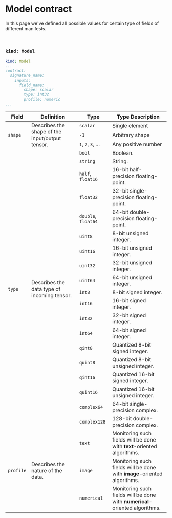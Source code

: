 # Model contract

In this page we've defined all possible values for certain type of fields of different manifests. 

<br> 

### `kind: Model` 

```yaml
kind: Model
...
contract:
  signature_name:
    inputs:
      field_name:
        shape: scalar
        type: int32
        profile: numeric
...
``` 

<div class="flexible-table">
    <table>
        <thead>
            <tr>
                <th>Field</th>
                <th>Definition</th>
                <th>Type</th>
                <th>Type Description</th>
            </tr>
        </thead>
        <tbody>
            <tr>
                <td rowspan="3"><code>shape</code></td>
                <td rowspan="3">Describes the shape of the input/output tensor.</td>
                <td><code>scalar</code></td>
                <td>Single element</td>
            </tr>
            <tr>
                <td><code>-1</code></td>
                <td>Arbitrary shape</td>
            </tr>
            <tr>
                <td><code>1</code>, <code>2</code>, <code>3</code>, …</td>
                <td>Any positive number</td>
            </tr>
            <tr>
                <td rowspan="19"><code>type</code></td>
                <td rowspan="19">Describes the data type of incoming tensor.</td>
                <td><code>bool</code></td>
                <td>Boolean.</td>
            </tr>
            <tr>
                <td><code>string</code></td>
                <td>String.</td>
            </tr>
            <tr>
                <td><code>half</code>, <code>float16</code></td>
                <td>16-bit half-precision floating-point.</td>
            </tr>
            <tr>
                <td><code>float32</code></td>
                <td>32-bit single-precision floating-point.</td>
            </tr>
            <tr>
                <td><code>double</code>, <code>float64</code></td>
                <td>64-bit double-precision floating-point.</td>
            </tr>
            <tr>
                <td><code>uint8</code></td>
                <td>8-bit unsigned integer.</td>
            </tr>
            <tr>
                <td><code>uint16</code></td>
                <td>16-bit unsigned integer.</td>
            </tr>
            <tr>
                <td><code>uint32</code></td>
                <td>32-bit unsigned integer.</td>
            </tr>
            <tr>
                <td><code>uint64</code></td>
                <td>64-bit unsigned integer.</td>
            </tr>
            <tr>
                <td><code>int8</code></td>
                <td>8-bit signed integer.</td>
            </tr>
            <tr>
                <td><code>int16</code></td>
                <td>16-bit signed integer.</td>
            </tr>
            <tr>
                <td><code>int32</code></td>
                <td>32-bit signed integer.</td>
            </tr>
            <tr>
                <td><code>int64</code></td>
                <td>64-bit signed integer.</td>
            </tr>
            <tr>
                <td><code>qint8</code></td>
                <td>Quantized 8-bit signed integer.</td>
            </tr>
            <tr>
                <td><code>quint8</code></td>
                <td>Quantized 8-bit unsigned integer.</td>
            </tr>
            <tr>
                <td><code>qint16</code></td>
                <td>Quantized 16-bit signed integer.</td>
            </tr>
            <tr>
                <td><code>quint16</code></td>
                <td>Quantized 16-bit unsigned integer.</td>
            </tr>
            <tr>
                <td><code>complex64</code></td>
                <td>64-bit single-precision complex.</td>
            </tr>
            <tr>
                <td><code>complex128</code></td>
                <td>128-bit double-precision complex.</td>
            </tr>
            <tr>
                <td rowspan="3"><code>profile</code></td>
                <td rowspan="3">Describes the nature of the data.</td>
                <td><code>text</code></td>
                <td>Monitoring such fields will be done with <b>text</b>-oriented algorithms.</td>
            </tr>
            <tr>
                <td><code>image</code></td>
                <td>Monitoring such fields will be done with <b>image</b>-oriented algorithms.</td>
            </tr>
            <tr>
                <td><code>numerical</code></td>
                <td>Monitoring such fields will be done with <b>numerical</b>-oriented algorithms.</td>
            </tr>
        </tbody>
    </table>
</div>